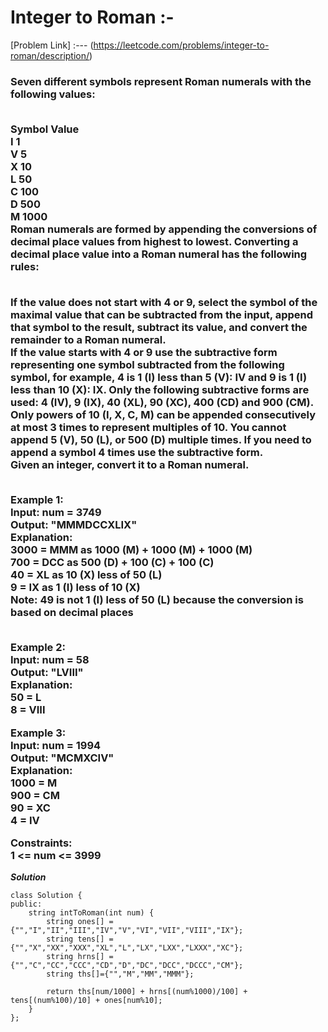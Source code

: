 # Integer to Roman :-

[Problem Link] :--- (https://leetcode.com/problems/integer-to-roman/description/)

<h3>
Seven different symbols represent Roman numerals with the following values:<br><br>

Symbol	Value<br>
I	1<br>
V	5<br>
X	10<br>
L	50<br>
C	100<br>
D	500<br>
M	1000<br>
Roman numerals are formed by appending the conversions of decimal place values from highest to lowest. Converting a decimal place value into a Roman numeral has the following rules:<br><br>

If the value does not start with 4 or 9, select the symbol of the maximal value that can be subtracted from the input, append that symbol to the result, subtract its value, and convert the remainder to a Roman numeral.<br>
If the value starts with 4 or 9 use the subtractive form representing one symbol subtracted from the following symbol, for example, 4 is 1 (I) less than 5 (V): IV and 9 is 1 (I) less than 10 (X): IX. Only the following subtractive forms are used: 4 (IV), 9 (IX), 40 (XL), 90 (XC), 400 (CD) and 900 (CM).<br>
Only powers of 10 (I, X, C, M) can be appended consecutively at most 3 times to represent multiples of 10. You cannot append 5 (V), 50 (L), or 500 (D) multiple times. If you need to append a symbol 4 times use the subtractive form.<br>
Given an integer, convert it to a Roman numeral.<br><br>

Example 1:<br>
Input: num = 3749<br>
Output: "MMMDCCXLIX"<br>
Explanation:<br>
3000 = MMM as 1000 (M) + 1000 (M) + 1000 (M)<br>
 700 = DCC as 500 (D) + 100 (C) + 100 (C)<br>
  40 = XL as 10 (X) less of 50 (L)<br>
   9 = IX as 1 (I) less of 10 (X)<br>
Note: 49 is not 1 (I) less of 50 (L) because the conversion is based on decimal places<br><br>

Example 2:<br>
Input: num = 58<br>
Output: "LVIII"<br>
Explanation:<br>
50 = L<br>
 8 = VIII<br>
 
Example 3:<br>
Input: num = 1994<br>
Output: "MCMXCIV"<br>
Explanation:<br>
1000 = M<br>
 900 = CM<br>
  90 = XC<br>
   4 = IV<br>
 
Constraints:<br>
1 <= num <= 3999<br>
  
</h3>

***Solution***

```
class Solution {
public:
    string intToRoman(int num) {
        string ones[] = {"","I","II","III","IV","V","VI","VII","VIII","IX"};
        string tens[] = {"","X","XX","XXX","XL","L","LX","LXX","LXXX","XC"};
        string hrns[] = {"","C","CC","CCC","CD","D","DC","DCC","DCCC","CM"};
        string ths[]={"","M","MM","MMM"};
        
        return ths[num/1000] + hrns[(num%1000)/100] + tens[(num%100)/10] + ones[num%10];
    }
};

```
